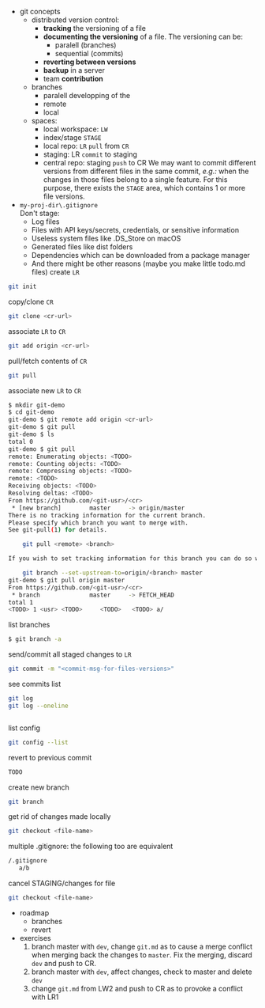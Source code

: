 + git concepts
   + distributed version control:
      + **tracking** the versioning of a file
      + **documenting the versioning** of a file. The versioning can be:
         + paralell (branches)
         + sequential (commits)
      + **reverting between versions**
      + **backup** in a server
      +  team **contribution**
   + branches
      + paralell developping of the 
      + remote
      + local
   + spaces:
      + local workspace: `LW`
      + index/stage `STAGE`
      + local repo: ``LR`` `pull` from ``CR``
      + staging: LR `commit` to staging
      + central repo: staging `push` to CR
We may want to commit different versions from different files in the same commit, *e.g.:* when the changes in those files belong to a single feature. For this purpose, there exists the `STAGE` area, which contains 1 or more file versions.
+ ``my-proj-dir\.gitignore``  
Don't stage:  
    + Log files
    + Files with API keys/secrets, credentials, or sensitive information
    + Useless system files like .DS_Store on macOS
    + Generated files like dist folders
    + Dependencies which can be downloaded from a package manager
    + And there might be other reasons (maybe you make little todo.md files)
create ``LR``
```bash
git init
```
copy/clone `CR`
```bash
git clone <cr-url>
```
associate `LR` to `CR`
```bash
git add origin <cr-url>
```
pull/fetch contents of `CR`
```bash
git pull
```
associate new `LR` to `CR`
```bash
$ mkdir git-demo
$ cd git-demo
git-demo $ git remote add origin <cr-url>
git-demo $ git pull
git-demo $ ls
total 0
git-demo $ git pull
remote: Enumerating objects: <TODO>
remote: Counting objects: <TODO>
remote: Compressing objects: <TODO>
remote: <TODO>
Receiving objects: <TODO>
Resolving deltas: <TODO>
From https://github.com/<git-usr>/<cr>
 * [new branch]        master     -> origin/master
There is no tracking information for the current branch.
Please specify which branch you want to merge with.
See git-pull(1) for details.

    git pull <remote> <branch>

If you wish to set tracking information for this branch you can do so with:

    git branch --set-upstream-to=origin/<branch> master
git-demo $ git pull origin master
From https://github.com/<git-usr>/<cr>
 * branch              master     -> FETCH_HEAD
total 1
<TODO> 1 <usr> <TODO>     <TODO>   <TODO> a/
```
list branches
```bash
$ git branch -a
```
send/commit all staged changes to `LR`
```bash
git commit -m "<commit-msg-for-files-versions>"
```
see commits list
```bash
git log
git log --oneline
```
```bash
```
list config
```bash
git config --list
```
revert to previous commit
```bash
TODO
```
create new branch
```bash
git branch
```
get rid of changes made locally
```bash
git checkout <file-name>
```
multiple .gitignore: the following too are equivalent
```bash
/.gitignore
   a/b 
```
cancel STAGING/changes for file
```bash
git checkout <file-name>
```
+ roadmap
   + branches
   + revert
+ exercises
    1. branch master with `dev`, change ``git.md`` as to cause a merge conflict when merging back the changes to ``master``. Fix the merging, discard `dev` and push to CR.
    1. branch master with `dev`, affect changes, check to master and delete `dev`
    1. change `git.md` from LW2 and push to CR as to provoke a conflict with LR1